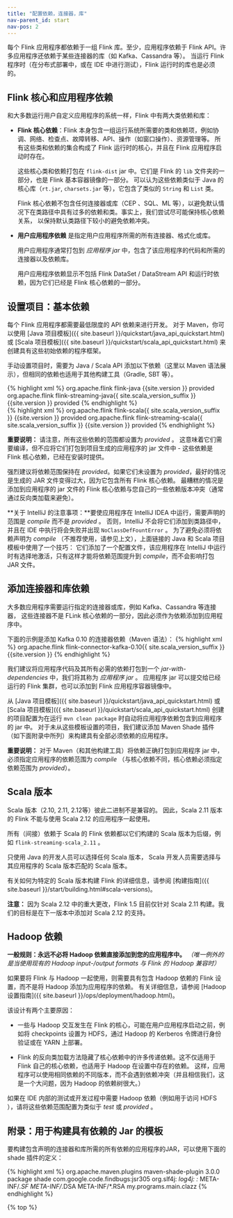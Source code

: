 ```yaml
---
title: "配置依赖，连接器，库"
nav-parent_id: start
nav-pos: 2
---
```

<!--
Licensed to the Apache Software Foundation (ASF) under one
or more contributor license agreements.  See the NOTICE file
distributed with this work for additional information
regarding copyright ownership.  The ASF licenses this file
to you under the Apache License, Version 2.0 (the
"License"); you may not use this file except in compliance
with the License.  You may obtain a copy of the License at

  http://www.apache.org/licenses/LICENSE-2.0

Unless required by applicable law or agreed to in writing,
software distributed under the License is distributed on an
"AS IS" BASIS, WITHOUT WARRANTIES OR CONDITIONS OF ANY
KIND, either express or implied.  See the License for the
specific language governing permissions and limitations
under the License.
-->

每个 Flink 应用程序都依赖于一组 Flink 库。至少，应用程序依赖于 Flink API。许多应用程序还依赖于某些连接器的库（如 Kafka、Cassandra 等）。
当运行 Flink 程序时（在分布式部署中，或在 IDE 中进行测试），Flink 运行时的库也是必须的。


## Flink 核心和应用程序依赖

和大多数运行用户自定义应用程序的系统一样，Flink 中有两大类依赖和库：

  - **Flink 核心依赖**：Flink 本身包含一组运行系统所需要的类和依赖项，例如协调、网络、检查点、故障转移、API、操作（如窗口操作）、资源管理等。
    所有这些类和依赖的集合构成了 Flink 运行时的核心，并且在 Flink 应用程序启动时存在。

    这些核心类和依赖打包在 `flink-dist` jar 中。它们是 Flink 的 `lib` 文件夹的一部分，也是 Flink 基本容器镜像的一部分。
    可以认为这些依赖类似于 Java 的核心库（`rt.jar`, `charsets.jar` 等），它包含了类似的 `String` 和 `List` 类。

    Flink 核心依赖不包含任何连接器或库（CEP 、SQL、ML 等），以避免默认情况下在类路径中具有过多的依赖和类。事实上，我们尝试尽可能保持核心依赖关系，
    以保持默认类路径下较小的避免依赖冲突。

  - **用户应用程序依赖** 是指定用户应用程序所需的所有连接器、格式化或库。

    用户应用程序通常打包到 *应用程序 jar* 中，包含了该应用程序的代码和所需的连接器以及依赖库。

    用户应用程序依赖显示不包括 Flink DataSet / DataStream API 和运行时依赖，因为它们已经是 Flink 核心依赖的一部分。


## 设置项目：基本依赖

每个 Flink 应用程序都需要最低限度的 API 依赖来进行开发。
对于 Maven，你可以使用 [Java 项目模板]({{ site.baseurl }}/quickstart/java_api_quickstart.html)
或 [Scala 项目模板]({{ site.baseurl }}/quickstart/scala_api_quickstart.html)
来创建具有这些初始依赖的程序框架。

手动设置项目时，需要为 Java / Scala API 添加以下依赖（这里以 Maven 语法展示），但相同的依赖也适用于其他构建工具（Gradle, SBT 等）。

<div class="codetabs" markdown="1">
<div data-lang="java" markdown="1">
{% highlight xml %}
<dependency>
  <groupId>org.apache.flink</groupId>
  <artifactId>flink-java</artifactId>
  <version>{{site.version }}</version>
  <scope>provided</scope>
</dependency>
<dependency>
  <groupId>org.apache.flink</groupId>
  <artifactId>flink-streaming-java{{ site.scala_version_suffix }}</artifactId>
  <version>{{site.version }}</version>
  <scope>provided</scope>
</dependency>
{% endhighlight %}
</div>
<div data-lang="scala" markdown="1">
{% highlight xml %}
<dependency>
  <groupId>org.apache.flink</groupId>
  <artifactId>flink-scala{{ site.scala_version_suffix }}</artifactId>
  <version>{{site.version }}</version>
  <scope>provided</scope>
</dependency>
<dependency>
  <groupId>org.apache.flink</groupId>
  <artifactId>flink-streaming-scala{{ site.scala_version_suffix }}</artifactId>
  <version>{{site.version }}</version>
  <scope>provided</scope>
</dependency>
{% endhighlight %}
</div>
</div>

**重要说明：** 请注意，所有这些依赖的范围都设置为 *provided* 。
这意味着它们需要编译，但不应将它们打包到项目生成的应用程序的 jar 文件中 - 这些依赖是 Flink 核心依赖，已经在安装时提供。

强烈建议将依赖范围保持在 *provided*。如果它们未设置为 *provided*，最好的情况是生成的 JAR 文件变得过大，因为它包含所有 Flink 核心依赖。
最糟糕的情况是添加到应用程序的 jar 文件的 Flink 核心依赖与您自己的一些依赖版本冲突（通常通过反向类加载来避免）。

**关于 IntelliJ 的注意事项：**要使应用程序在 IntelliJ IDEA 中运行，需要声明的范围是 *compile* 而不是 *provided* 。
否则，IntelliJ 不会将它们添加到类路径中，并且在 IDE 中执行将会失败并出现 `NoClassDefFountError` 。
为了避免必须将依赖声明为 *compile* （不推荐使用，请参见上文），上面链接的 Java 和 Scala 项目模板中使用了一个技巧：
它们添加了一个配置文件，该应用程序在 IntelliJ 中运行时有选择地激活，只有这样才能将依赖范围提升到 *compile*，而不会影响打包 JAR 文件。


## 添加连接器和库依赖

大多数应用程序需要运行指定的连接器或库，例如 Kafka、Cassandra 等连接器，
这些连接器不是 FLink 核心依赖的一部分，因此必须作为依赖添加到应用程序中。

下面的示例是添加 Kafka 0.10 的连接器依赖（Maven 语法）：
{% highlight xml %}
<dependency>
    <groupId>org.apache.flink</groupId>
    <artifactId>flink-connector-kafka-0.10{{ site.scala_version_suffix }}</artifactId>
    <version>{{site.version }}</version>
</dependency>
{% endhighlight %}

我们建议将应用程序代码及其所有必需的依赖打包到一个 *jar-with-dependencies* 中，我们将其称为 *应用程序 jar* 。
应用程序 jar 可以提交给已经运行的 Flink 集群，也可以添加到 Flink 应用程序容器镜像中。

从 [Java 项目模板]({{ site.baseurl }}/quickstart/java_api_quickstart.html) 或
[Scala 项目模板]({{ site.baseurl }}/quickstart/scala_api_quickstart.html) 创建的项目配置为在运行 `mvn clean package` 时自动将应用程序依赖包含到应用程序的 jar 中。
对于未从这些模板设置的项目，我们建议添加 Maven Shade 插件（如下面附录中所列）来构建具有全部必须依赖的应用程序。 

**重要说明：** 对于 Maven（和其他构建工具）将依赖正确打包到应用程序 jar 中，必须指定应用程序的依赖范围为 *compile* （与核心依赖不同，核心依赖必须指定依赖范围为 *provided*）。


## Scala 版本

Scala 版本（2.10, 2.11, 2.12等）彼此二进制不是兼容的。
因此，Scala 2.11 版本的 Flink 不能与使用 Scala 2.12 的应用程序一起使用。

所有（间接）依赖于 Scala 的 Flink 依赖都以它们构建的 Scala 版本为后缀，例如 `flink-streaming-scala_2.11` 。

只使用 Java 的开发人员可以选择任何 Scala 版本， Scala 开发人员需要选择与其应用程序的 Scala 版本匹配的 Scala 版本。

有关如何为特定的 Scala 版本构建 Flink 的详细信息，请参阅 [构建指南]({{ site.baseurl }}/start/building.html#scala-versions)。

**注意：** 因为 Scala 2.12 中的重大更改，Flink 1.5 目前仅针对 Scala 2.11 构建。我们的目标是在下一版本中添加对 Scala 2.12 的支持。


## Hadoop 依赖

**一般规则：永远不必将 Hadoop 依赖直接添加到您的应用程序中。**
*（唯一例外的是当使用现有的 Hadoop input-/output formats 与 Flink 的 Hadoop 兼容时）*

如果要将 Flink 与 Hadoop 一起使用，则需要具有包含 Hadoop 依赖的 Flink 设置，而不是将 Hadoop 添加为应用程序的依赖。
有关详细信息，请参阅 [Hadoop 设置指南]({{ site.baseurl }}/ops/deployment/hadoop.html)。

该设计有两个主要原因：

  - 一些与 Hadoop 交互发生在 Flink 的核心，可能在用户应用程序启动之前，例如将 checkpoints 设置为 HDFS，通过 Hadoop 的 Kerberos 令牌进行身份验证或在 YARN 上部署。

  - Flink 的反向类加载方法隐藏了核心依赖中的许多传递依赖。这不仅适用于 Flink 自己的核心依赖，也适用于 Hadoop 在设置中存在的依赖。
    这样，应用程序可以使用相同依赖的不同版本，而不会遇到依赖冲突（并且相信我们，这是一个大问题，因为 Hadoop 的依赖树很大。）

如果在 IDE 内部的测试或开发过程中需要 Hadoop 依赖（例如用于访问 HDFS ），请将这些依赖范围配置为类似于 *test* 或 *provided* 。


## 附录：用于构建具有依赖的 Jar 的模板

要构建包含声明的连接器和库所需的所有依赖的应用程序的JAR，可以使用下面的 shade 插件的定义：

{% highlight xml %}
<build>
	<plugins>
		<plugin>
			<groupId>org.apache.maven.plugins</groupId>
			<artifactId>maven-shade-plugin</artifactId>
			<version>3.0.0</version>
			<executions>
				<execution>
					<phase>package</phase>
					<goals>
						<goal>shade</goal>
					</goals>
					<configuration>
						<artifactSet>
							<excludes>
								<exclude>com.google.code.findbugs:jsr305</exclude>
								<exclude>org.slf4j:*</exclude>
								<exclude>log4j:*</exclude>
							</excludes>
						</artifactSet>
						<filters>
							<filter>
								<!-- Do not copy the signatures in the META-INF folder.
								Otherwise, this might cause SecurityExceptions when using the JAR. -->
								<artifact>*:*</artifact>
								<excludes>
									<exclude>META-INF/*.SF</exclude>
									<exclude>META-INF/*.DSA</exclude>
									<exclude>META-INF/*.RSA</exclude>
								</excludes>
							</filter>
						</filters>
						<transformers>
							<transformer implementation="org.apache.maven.plugins.shade.resource.ManifestResourceTransformer">
								<mainClass>my.programs.main.clazz</mainClass>
							</transformer>
						</transformers>
					</configuration>
				</execution>
			</executions>
		</plugin>
	</plugins>
</build>
{% endhighlight %}

{% top %}

